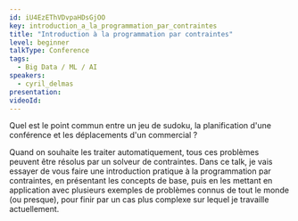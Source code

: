 ```yaml
---
id: iU4EzEThVDvpaHDsGjOO
key: introduction_a_la_programmation_par_contraintes
title: "Introduction à la programmation par contraintes"
level: beginner
talkType: Conference 
tags:
  - Big Data / ML / AI
speakers:
  - cyril_delmas
presentation:
videoId:
---
```

Quel est le point commun entre un jeu de sudoku, la planification d'une conférence et les déplacements d'un commercial ?

Quand on souhaite les traiter automatiquement, tous ces problèmes peuvent être résolus par un solveur de contraintes. Dans ce talk, je vais essayer de vous faire une introduction pratique à la programmation par contraintes, en présentant les concepts de base, puis en les mettant en application avec plusieurs exemples de problèmes connus de tout le monde (ou presque), pour finir par un cas plus complexe sur lequel je travaille actuellement.
